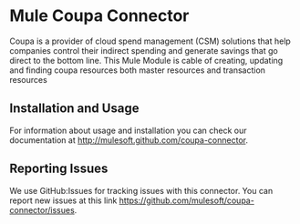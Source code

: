 Mule Coupa Connector
=========================

Coupa is a provider of cloud spend management (CSM) solutions that help companies control their indirect spending and generate savings that go direct to the bottom line. This Mule Module is cable of creating, updating and finding coupa resources both master resources and transaction resources

Installation and Usage
----------------------

For information about usage and installation you can check our documentation at http://mulesoft.github.com/coupa-connector.

Reporting Issues
----------------

We use GitHub:Issues for tracking issues with this connector. You can report new issues at this link https://github.com/mulesoft/coupa-connector/issues.
